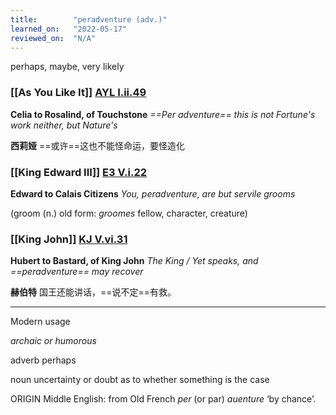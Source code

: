 ```yaml
---
title:        "peradventure (adv.)"
learned_on:   "2022-05-17"
reviewed_on:  "N/A"
---
```


perhaps, maybe, very likely

### [[As You Like It]] [AYL I.ii.49](https://www.shakespeareswords.com/Public/Play.aspx?Act=1&Scene=2&WorkId=26#204808) 

**Celia to Rosalind, of Touchstone** *==Per adventure== this is not Fortune's work neither, but Nature's*

**西莉娅** ==或许==这也不能怪命运，要怪造化

### [[King Edward III]] [E3 V.i.22](https://www.shakespeareswords.com/Public/Play.aspx?Act=5&Scene=1&WorkId=14#165284) 

**Edward to Calais Citizens** *You, peradventure, are but servile grooms*

(groom (n.) old form: *groomes* fellow, character, creature)

### [[King John]] [KJ V.vi.31](https://www.shakespeareswords.com/Public/Play.aspx?Act=5&Scene=6&WorkId=15#168709) 

**Hubert to Bastard, of King John** *The King / Yet speaks, and ==peradventure== may recover*

**赫伯特** 国王还能讲话，==说不定==有救。

-----

Modern usage

*archaic or humorous*

adverb perhaps

noun uncertainty or doubt as to whether something is the case

ORIGIN Middle English: from Old French *per* (or par) *auenture* ‘by chance’.
